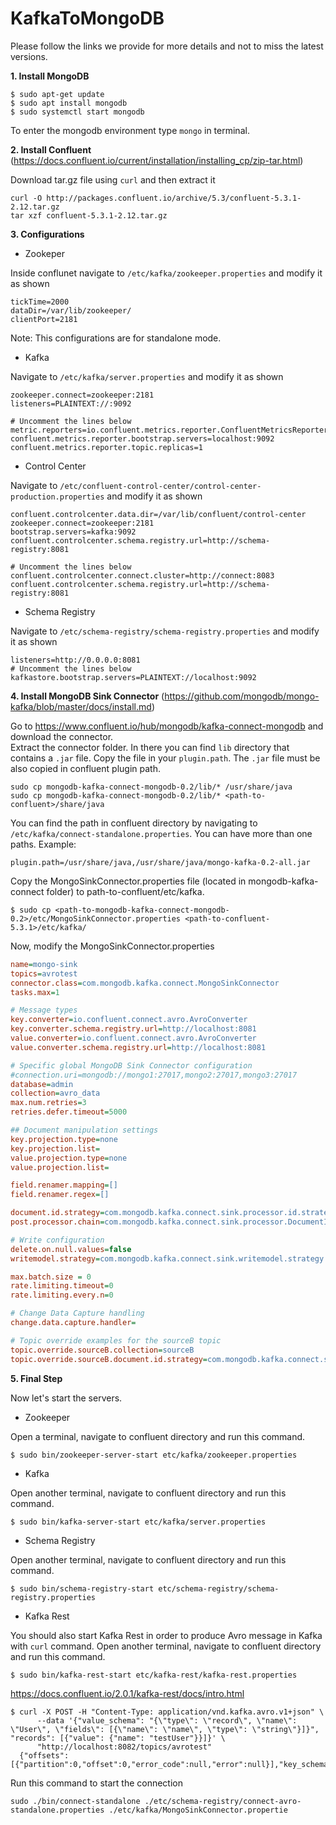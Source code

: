 # KafkaToMongoDB
Please follow the links we provide for more details and not to miss the latest versions. 

**1. Install MongoDB**

```
$ sudo apt-get update
$ sudo apt install mongodb
$ sudo systemctl start mongodb
```
To enter the mongodb environment type `mongo` in terminal.

**2. Install Confluent** (https://docs.confluent.io/current/installation/installing_cp/zip-tar.html)

Download tar.gz file using `curl` and then extract it  
```
curl -O http://packages.confluent.io/archive/5.3/confluent-5.3.1-2.12.tar.gz
tar xzf confluent-5.3.1-2.12.tar.gz
```

**3. Configurations**

- Zookeper  

Inside conflunet navigate to `/etc/kafka/zookeeper.properties` and modify it as shown
```
tickTime=2000
dataDir=/var/lib/zookeeper/
clientPort=2181
```
Note: This configurations are for standalone mode.

- Kafka  

Navigate to `/etc/kafka/server.properties` and modify it as shown
```
zookeeper.connect=zookeeper:2181
listeners=PLAINTEXT://:9092

# Uncomment the lines below
metric.reporters=io.confluent.metrics.reporter.ConfluentMetricsReporter
confluent.metrics.reporter.bootstrap.servers=localhost:9092
confluent.metrics.reporter.topic.replicas=1
```

- Control Center

Navigate to `/etc/confluent-control-center/control-center-production.properties` and modify it as shown
```
confluent.controlcenter.data.dir=/var/lib/confluent/control-center
zookeeper.connect=zookeeper:2181
bootstrap.servers=kafka:9092
confluent.controlcenter.schema.registry.url=http://schema-registry:8081

# Uncomment the lines below
confluent.controlcenter.connect.cluster=http://connect:8083
confluent.controlcenter.schema.registry.url=http://schema-registry:8081
```

- Schema Registry

Navigate to `/etc/schema-registry/schema-registry.properties` and modify it as shown
```
listeners=http://0.0.0.0:8081
# Uncomment the lines below
kafkastore.bootstrap.servers=PLAINTEXT://localhost:9092
```

**4. Install MongoDB Sink Connector** (https://github.com/mongodb/mongo-kafka/blob/master/docs/install.md)

Go to https://www.confluent.io/hub/mongodb/kafka-connect-mongodb and download the connector.  
Extract the connector folder. In there you can find `lib` directory that contains a `.jar` file. Copy the file in your `plugin.path`. The `.jar` file must be also copied in confluent plugin path. 
```
sudo cp mongodb-kafka-connect-mongodb-0.2/lib/* /usr/share/java
sudo cp mongodb-kafka-connect-mongodb-0.2/lib/* <path-to-confluent>/share/java

```

You can find the path in confluent directory by navigating to `/etc/kafka/connect-standalone.properties`.
You can have more than one paths. Example: 
```
plugin.path=/usr/share/java,/usr/share/java/mongo-kafka-0.2-all.jar
```

Copy the MongoSinkConnector.properties file (located in mongodb-kafka-connect folder) to path-to-confluent/etc/kafka.
```
$ sudo cp <path-to-mongodb-kafka-connect-mongodb-0.2>/etc/MongoSinkConnector.properties <path-to-confluent-5.3.1>/etc/kafka/
```

Now, modify the MongoSinkConnector.properties 

```ini    
name=mongo-sink
topics=avrotest
connector.class=com.mongodb.kafka.connect.MongoSinkConnector
tasks.max=1

# Message types
key.converter=io.confluent.connect.avro.AvroConverter
key.converter.schema.registry.url=http://localhost:8081
value.converter=io.confluent.connect.avro.AvroConverter
value.converter.schema.registry.url=http://localhost:8081

# Specific global MongoDB Sink Connector configuration
#connection.uri=mongodb://mongo1:27017,mongo2:27017,mongo3:27017
database=admin
collection=avro_data
max.num.retries=3
retries.defer.timeout=5000

## Document manipulation settings
key.projection.type=none
key.projection.list=
value.projection.type=none
value.projection.list=

field.renamer.mapping=[]
field.renamer.regex=[]

document.id.strategy=com.mongodb.kafka.connect.sink.processor.id.strategy.BsonOidStrategy
post.processor.chain=com.mongodb.kafka.connect.sink.processor.DocumentIdAdder

# Write configuration
delete.on.null.values=false
writemodel.strategy=com.mongodb.kafka.connect.sink.writemodel.strategy.ReplaceOneDefaultStrategy

max.batch.size = 0
rate.limiting.timeout=0
rate.limiting.every.n=0

# Change Data Capture handling
change.data.capture.handler=

# Topic override examples for the sourceB topic
topic.override.sourceB.collection=sourceB
topic.override.sourceB.document.id.strategy=com.mongodb.kafka.connect.sink.processor.id.strategy.ProvidedInValueStrategy
```

**5. Final Step**

Now let's start the servers.

- Zookeeper

Open a terminal, navigate to confluent directory and run this command. 
```
$ sudo bin/zookeeper-server-start etc/kafka/zookeeper.properties
```

- Kafka

Open another terminal, navigate to confluent directory and run this command.
```
$ sudo bin/kafka-server-start etc/kafka/server.properties
```

- Schema Registry

Open another terminal, navigate to confluent directory and run this command.
```
$ sudo bin/schema-registry-start etc/schema-registry/schema-registry.properties
```

- Kafka Rest

You should also start Kafka Rest in order to produce Avro message in Kafka with `curl` command.
Open another terminal, navigate to confluent directory and run this command.
```
$ sudo bin/kafka-rest-start etc/kafka-rest/kafka-rest.properties
```

https://docs.confluent.io/2.0.1/kafka-rest/docs/intro.html

```
$ curl -X POST -H "Content-Type: application/vnd.kafka.avro.v1+json" \
      --data '{"value_schema": "{\"type\": \"record\", \"name\": \"User\", \"fields\": [{\"name\": \"name\", \"type\": \"string\"}]}", "records": [{"value": {"name": "testUser"}}]}' \
      "http://localhost:8082/topics/avrotest"
  {"offsets":[{"partition":0,"offset":0,"error_code":null,"error":null}],"key_schema_id":null,"value_schema_id":21}
```

Run this command to start the connection
```
sudo ./bin/connect-standalone ./etc/schema-registry/connect-avro-standalone.properties ./etc/kafka/MongoSinkConnector.propertie
```
